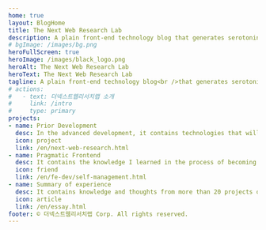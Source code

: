 ```yaml
---
home: true
layout: BlogHome
title: The Next Web Research Lab
description: A plain front-end technology blog that generates serotonin! Okay
# bgImage: /images/bg.png
heroFullScreen: true
heroImage: /images/black_logo.png
heroAlt: The Next Web Research Lab
heroText: The Next Web Research Lab
tagline: A plain front-end technology blog<br />that generates serotonin! Okay
# actions:
#   - text: 더넥스트웹리서치랩 소개
#     link: /intro
#     type: primary
projects:
- name: Prior Development
  desc: In the advanced development, it contains technologies that will become web standards in the near future.
  icon: project
  link: /en/next-web-research.html
- name: Pragmatic Frontend
  desc: It contains the knowledge I learned in the process of becoming a senior front-end developer.
  icon: friend
  link: /en/fe-dev/self-management.html
- name: Summary of experience
  desc: It contains knowledge and thoughts from more than 20 projects over 10 years.
  icon: article
  link: /en/essay.html
footer: © 더넥스트웹리서치랩 Corp. All rights reserved.
---
```


